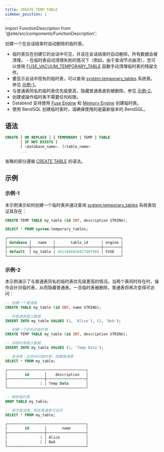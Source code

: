 ```yaml
---
title: CREATE TEMP TABLE
sidebar_position: 1
---
```

import FunctionDescription from '@site/src/components/FunctionDescription';

<FunctionDescription description="Introduced or updated: v1.2.666"/>

创建一个在会话结束时自动删除的临时表。

- 临时表仅在创建它的会话中可见，并且在会话结束时自动删除，所有数据会被清理。
       - 在临时表自动清理失败的情况下（例如，由于查询节点崩溃），您可以使用 [FUSE_VACUUM_TEMPORARY_TABLE](../../../20-sql-functions/17-table-functions/fuse-vacuum-temporary-table.md) 函数手动清理临时表的残留文件。
- 要显示会话中现有的临时表，可以查询 [system.temporary_tables](../../../00-sql-reference/20-system-tables/system-temp-tables.md) 系统表。参见 [示例-1](#example-1)。
- 与普通表同名的临时表优先级更高，隐藏普通表直到被删除。参见 [示例-2](#example-2)。
- 创建或操作临时表不需要任何权限。
- Databend 支持使用 [Fuse Engine](../../../00-sql-reference/30-table-engines/00-fuse.md) 和 [Memory Engine](../../../00-sql-reference/30-table-engines/01-memory.md) 创建临时表。
- 使用 BendSQL 创建临时表时，请确保使用的是最新版本的 BendSQL。

## 语法

```sql
CREATE [ OR REPLACE ] { TEMPORARY | TEMP } TABLE 
       [ IF NOT EXISTS ] 
       [ <database_name>. ]<table_name>
       ...
```

省略的部分遵循 [CREATE TABLE](10-ddl-create-table.md) 的语法。

## 示例

### 示例-1

本示例演示如何创建一个临时表并通过查询 [system.temporary_tables](../../../00-sql-reference/20-system-tables/system-temp-tables.md) 系统表验证其存在：

```sql
CREATE TEMP TABLE my_table (id INT, description STRING);

SELECT * FROM system.temporary_tables;

┌────────────────────────────────────────────────────┐
│ database │   name   │       table_id      │ engine │
├──────────┼──────────┼─────────────────────┼────────┤
│ default  │ my_table │ 4611686018427407904 │ FUSE   │
└────────────────────────────────────────────────────┘
```

### 示例-2

本示例演示了与普通表同名的临时表优先级更高的情况。当两个表同时存在时，操作会针对临时表，从而隐藏普通表。一旦临时表被删除，普通表将再次变得可访问：

```sql
-- 创建一个普通表
CREATE TABLE my_table (id INT, name STRING);

-- 向普通表插入数据
INSERT INTO my_table VALUES (1, 'Alice'), (2, 'Bob');

-- 创建一个同名的临时表
CREATE TEMP TABLE my_table (id INT, description STRING);

-- 向临时表插入数据
INSERT INTO my_table VALUES (1, 'Temp Data');

-- 查询表：这将访问临时表，隐藏普通表
SELECT * FROM my_table;

┌────────────────────────────────────┐
│        id       │    description   │
├─────────────────┼──────────────────┤
│               1 │ Temp Data        │
└────────────────────────────────────┘

-- 删除临时表
DROP TABLE my_table;

-- 再次查询表：现在普通表可访问
SELECT * FROM my_table;

┌────────────────────────────────────┐
│        id       │       name       │
├─────────────────┼──────────────────┤
│               1 │ Alice            │
│               2 │ Bob              │
└────────────────────────────────────┘
```